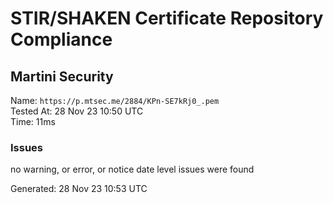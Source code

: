 # STIR/SHAKEN Certificate Repository Compliance

## Martini Security

Name: `https://p.mtsec.me/2884/KPn-SE7kRj0_.pem`\
Tested At: 28 Nov 23 10:50 UTC\
Time: 11ms

### Issues

no warning, or error, or notice date level issues were found

Generated: 28 Nov 23 10:53 UTC